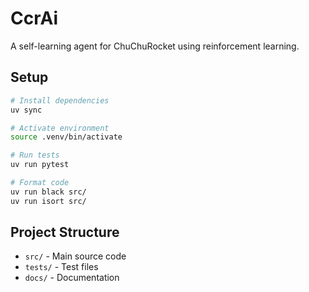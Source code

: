 # CcrAi

A self-learning agent for ChuChuRocket using reinforcement learning.

## Setup

```bash
# Install dependencies
uv sync

# Activate environment
source .venv/bin/activate

# Run tests
uv run pytest

# Format code
uv run black src/
uv run isort src/
```

## Project Structure

- `src/` - Main source code
- `tests/` - Test files
- `docs/` - Documentation